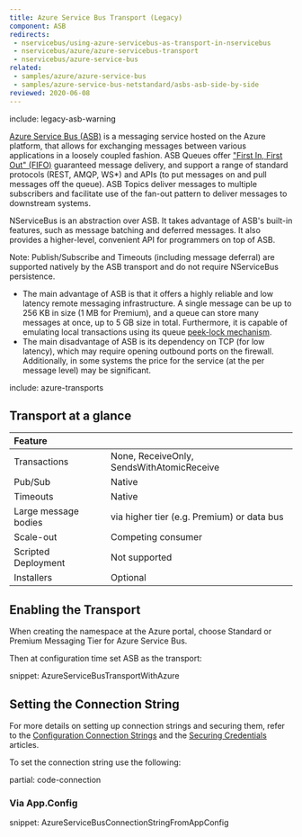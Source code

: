```yaml
---
title: Azure Service Bus Transport (Legacy)
component: ASB
redirects:
 - nservicebus/using-azure-servicebus-as-transport-in-nservicebus
 - nservicebus/azure/azure-servicebus-transport
 - nservicebus/azure-service-bus
related:
 - samples/azure/azure-service-bus
 - samples/azure-service-bus-netstandard/asbs-asb-side-by-side
reviewed: 2020-06-08
---
```


include: legacy-asb-warning

[Azure Service Bus (ASB)](https://azure.microsoft.com/en-us/services/service-bus/) is a messaging service hosted on the Azure platform, that allows for exchanging messages between various applications in a loosely coupled fashion. ASB Queues offer <a href="https://en.wikipedia.org/wiki/FIFO_(computing_and_electronics)">"First In, First Out" (FIFO)</a> guaranteed message delivery, and support a range of standard protocols (REST, AMQP, WS*) and APIs (to put messages on and pull messages off the queue). ASB Topics deliver messages to multiple subscribers and facilitate use of the fan-out pattern to deliver messages to downstream systems.

NServiceBus is an abstraction over ASB. It takes advantage of ASB's built-in features, such as message batching and deferred messages. It also provides a higher-level, convenient API for programmers on top of ASB.

Note: Publish/Subscribe and Timeouts (including message deferral) are supported natively by the ASB transport and do not require NServiceBus persistence.

 * The main advantage of ASB is that it offers a highly reliable and low latency remote messaging infrastructure. A single message can be up to 256 KB in size (1 MB for Premium), and a queue can store many messages at once, up to 5 GB size in total. Furthermore, it is capable of emulating local transactions using its queue [peek-lock mechanism](https://docs.microsoft.com/en-us/rest/api/servicebus/peek-lock-message-non-destructive-read).
 * The main disadvantage of ASB is its dependency on TCP (for low latency), which may require opening outbound ports on the firewall. Additionally, in some systems the price for the service (at the per message level) may be significant.


include: azure-transports

## Transport at a glance

|Feature                    |   |  
|:---                       |---
|Transactions |None, ReceiveOnly, SendsWithAtomicReceive
|Pub/Sub                    |Native
|Timeouts                   |Native
|Large message bodies       |via higher tier (e.g. Premium) or data bus
|Scale-out             |Competing consumer
|Scripted Deployment        | Not supported
|Installers                 |Optional


## Enabling the Transport

When creating the namespace at the Azure portal, choose Standard or Premium Messaging Tier for Azure Service Bus.

Then at configuration time set ASB as the transport:

snippet: AzureServiceBusTransportWithAzure


## Setting the Connection String

For more details on setting up connection strings and securing them, refer to the [Configuration Connection Strings](https://docs.microsoft.com/en-us/azure/service-bus-messaging/service-bus-dotnet-how-to-use-topics-subscriptions) and the [Securing Credentials](/transports/azure-service-bus/legacy/securing-connection-strings.md) articles.

To set the connection string use the following:

partial: code-connection


### Via App.Config

snippet: AzureServiceBusConnectionStringFromAppConfig
